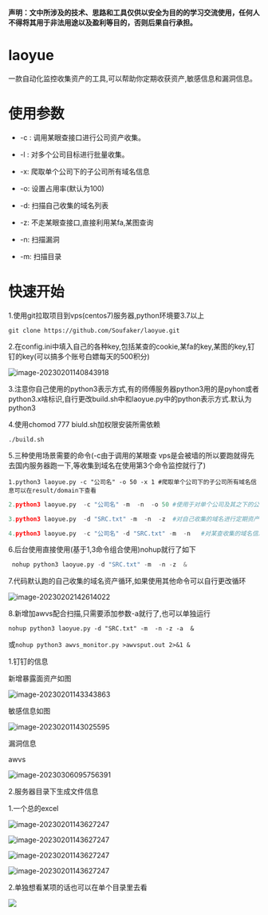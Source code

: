 **声明：文中所涉及的技术、思路和工具仅供以安全为目的的学习交流使用，任何人不得将其用于非法用途以及盈利等目的，否则后果自行承担。**

# laoyue

一款自动化监控收集资产的工具,可以帮助你定期收获资产,敏感信息和漏洞信息。

# 使用参数

* -c : 调用某眼查接口进行公司资产收集。

* -l :  对多个公司目标进行批量收集。

* -x:  爬取单个公司下的子公司所有域名信息

* -o: 设置占用率(默认为100)

* -d: 扫描自己收集的域名列表

* -z: 不走某眼查接口,直接利用某fa,某图查询

* -n: 扫描漏洞

* -m: 扫描目录

  
  
  

# 快速开始

1.使用git拉取项目到vps(centos7)服务器,python环境要3.7以上

`git clone https://github.com/Soufaker/laoyue.git`

2.在config.ini中填入自己的各种key,包括某查的cookie,某fa的key,某图的key,钉钉的key(可以搞多个账号白嫖每天的500积分)

![image-20230201140843918](img/1.png)

3.注意你自己使用的python3表示方式,有的师傅服务器python3用的是pyhon或者python3.x啥标识,自行更改build.sh中和laoyue.py中的python表示方式.默认为python3

4.使用chomod 777 biuld.sh加权限安装所需依赖

`./build.sh`

5.三种使用场景需要的命令(-c由于调用的某眼查 vps是会被墙的所以要跑就得先去国内服务器跑一下,等收集到域名在使用第3个命令监控就行了)

```
1.python3 laoyue.py -c "公司名" -o 50 -x 1 #爬取单个公司下的子公司所有域名信息可以在result/domain下查看
```

```python
2.python3 laoyue.py  -c "公司名" -m  -n  -o 50 #使用于对单个公司及其之下的公司进行定期资产,敏感目录,漏洞扫描,国内使用可能被封
```

```python
3.python3 laoyue.py  -d "SRC.txt" -m  -n  -z  #对自己收集的域名进行定期资产,敏感目录,漏洞扫描(推荐使用这种,结合1命令和自己收集的资产全部放在SRC.txt里)
```

```python
4.python3 laoyue.py  -c "公司名" -d "SRC.txt" -m  -n   #对某查收集的域名信息和自己收集的域名进行定期资产,敏感目录,漏洞扫描,国内使用可能被封
```

6.后台使用直接使用(基于1,3命令组合使用)nohup就行了如下

```python
 nohup python3 laoyue.py -d "SRC.txt" -m  -n -z  &
```

7.代码默认跑的自己收集的域名资产循环,如果使用其他命令可以自行更改循环

![image-20230202142614022](img/9.png)

8.新增加awvs配合扫描,只需要添加参数-a就行了,也可以单独运行

`nohup python3 laoyue.py -d "SRC.txt" -m  -n -z -a  &`

或`nohup python3 awvs_monitor.py >awvsput.out 2>&1 &`

1.钉钉的信息

新增暴露面资产如图

![image-20230201143343863](img/2.png)

敏感信息如图

![image-20230201143025595](img/3.png)

漏洞信息

awvs

![image-20230306095756391](img/10.png)

2.服务器目录下生成文件信息

1.一个总的excel

![image-20230201143627247](img/4.png)

![image-20230201143627247](img/5.png)

![image-20230201143627247](img/6.png)

![image-20230201143627247](img/7.png)

2.单独想看某项的话也可以在单个目录里去看

![](img/8.png)
